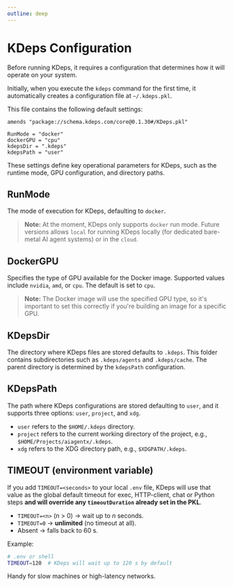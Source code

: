 ```yaml
---
outline: deep
---
```


# KDeps Configuration

Before running KDeps, it requires a configuration that determines how it will operate on your system.

Initially, when you execute the `kdeps` command for the first time, it automatically creates a configuration file at `~/.kdeps.pkl`.

This file contains the following default settings:

```apl
amends "package://schema.kdeps.com/core@0.1.30#/KDeps.pkl"

RunMode = "docker"
dockerGPU = "cpu"
kdepsDir = ".kdeps"
kdepsPath = "user"
```

These settings define key operational parameters for KDeps, such as the runtime mode, GPU configuration, and directory paths.

## RunMode

The mode of execution for KDeps, defaulting to `docker`.

> **Note:**
> At the moment, KDeps only supports `docker` run mode. Future versions allows `local` for running KDeps locally (for dedicated
> bare-metal AI agent systems) or in the `cloud`.

## DockerGPU

Specifies the type of GPU available for the Docker image. Supported values include `nvidia`, `amd`, or `cpu`. The default is set to `cpu`.

> **Note:**
> The Docker image will use the specified GPU type, so it's important to set this correctly if you're building an image for a specific GPU.

## KDepsDir

The directory where KDeps files are stored defaults to `.kdeps`. This folder contains subdirectories such as
`.kdeps/agents` and `.kdeps/cache`. The parent directory is determined by the `kdepsPath` configuration.

## KDepsPath

The path where KDeps configurations are stored defaulting to `user`, and it supports three options: `user`, `project`, and `xdg`.

- `user` refers to the `$HOME/.kdeps` directory.
- `project` refers to the current working directory of the project, e.g., `$HOME/Projects/aiagentx/.kdeps`.
- `xdg` refers to the XDG directory path, e.g., `$XDGPATH/.kdeps`.

## TIMEOUT (environment variable)

If you add `TIMEOUT=<seconds>` to your local `.env` file, KDeps will use that value as the global default timeout for exec, HTTP-client, chat or Python steps **and will override any `timeoutDuration` already set in the PKL**.

* `TIMEOUT=<n>` (n > 0) → wait up to *n* seconds.
* `TIMEOUT=0` → **unlimited** (no timeout at all).
* Absent → falls back to 60 s.

Example:

```bash
# .env or shell
TIMEOUT=120  # KDeps will wait up to 120 s by default
```

Handy for slow machines or high-latency networks.
